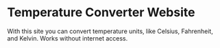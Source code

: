 # Temperature Converter Website

With this site you can convert temperature units, like Celsius, Fahrenheit, and Kelvin.
Works without internet access.